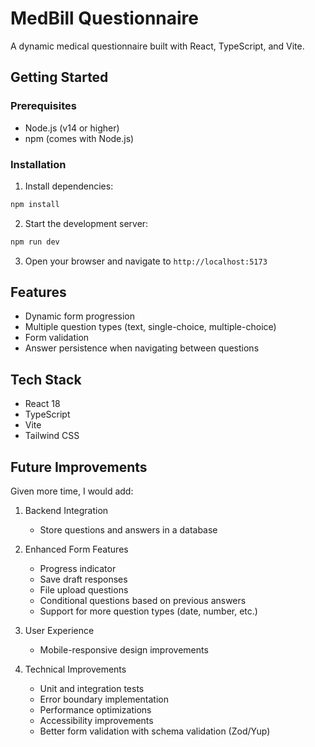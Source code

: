 # MedBill Questionnaire

A dynamic medical questionnaire built with React, TypeScript, and Vite.

## Getting Started

### Prerequisites

- Node.js (v14 or higher)
- npm (comes with Node.js)

### Installation

1. Install dependencies:

```bash
npm install
```

2. Start the development server:

```bash
npm run dev
```

3. Open your browser and navigate to `http://localhost:5173`

## Features

- Dynamic form progression
- Multiple question types (text, single-choice, multiple-choice)
- Form validation
- Answer persistence when navigating between questions

## Tech Stack

- React 18
- TypeScript
- Vite
- Tailwind CSS

## Future Improvements

Given more time, I would add:

1. Backend Integration

   - Store questions and answers in a database

2. Enhanced Form Features

   - Progress indicator
   - Save draft responses
   - File upload questions
   - Conditional questions based on previous answers
   - Support for more question types (date, number, etc.)

3. User Experience

   - Mobile-responsive design improvements

4. Technical Improvements
   - Unit and integration tests
   - Error boundary implementation
   - Performance optimizations
   - Accessibility improvements
   - Better form validation with schema validation (Zod/Yup)
